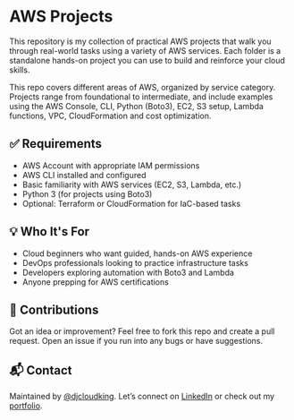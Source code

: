# AWS Projects

This repository is my collection of practical AWS projects that walk you through real-world tasks using a variety of AWS services. Each folder is a standalone hands-on project you can use to build and reinforce your cloud skills.

This repo covers different areas of AWS, organized by service category. Projects range from foundational to intermediate, and include examples using the AWS Console, CLI, Python (Boto3), EC2, S3 setup, Lambda functions, VPC, CloudFormation and cost optimization.


## ✅ Requirements

* AWS Account with appropriate IAM permissions
* AWS CLI installed and configured
* Basic familiarity with AWS services (EC2, S3, Lambda, etc.)
* Python 3 (for projects using Boto3)
* Optional: Terraform or CloudFormation for IaC-based tasks


## 💡 Who It's For

* Cloud beginners who want guided, hands-on AWS experience
* DevOps professionals looking to practice infrastructure tasks
* Developers exploring automation with Boto3 and Lambda
* Anyone prepping for AWS certifications


## 🙌 Contributions

Got an idea or improvement? Feel free to fork this repo and create a pull request. Open an issue if you run into any bugs or have suggestions.


## 📬 Contact

Maintained by [@djcloudking](https://github.com/djcloudking).
Let’s connect on [LinkedIn](https://www.linkedin.com/in/djakaridiakone/) or check out my [portfolio](https://cloudwithdj.com/projects).



